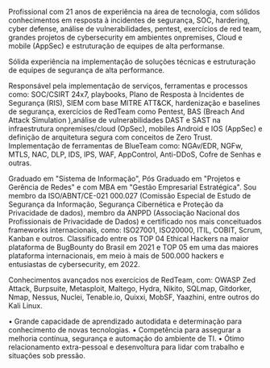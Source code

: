 Profissional com 21 anos de experiência na área de tecnologia, com sólidos conhecimentos em resposta à incidentes de segurança, SOC, hardering, cyber defense, análise de vulnerabilidades, pentest, exercícios de red team, grandes projetos de cybersecurity em ambientes onpremises, Cloud e mobile (AppSec) e estruturação de equipes de alta performanse.

Sólida experiência na implementação de soluções técnicas e estruturação de equipes de segurança de alta performance. 

Responsável pela implementação de serviços, ferramentas e processos como: SOC/CSIRT 24x7, playbooks, Plano de Resposta à Incidentes de Segurança (RIS), SIEM com base MITRE ATT&CK, hardenização e baselines de segurança, exercícios de RedTeam como Pentest, BAS (Breach And Attack Simulation ),análise de vulnerabilidades DAST e SAST na infraestrutura onpremises/cloud (OpSec), mobiles Android e IOS (AppSec) e definição de arquitetura segura com conceitos de Zero Trust. Implementação de ferramentas de BlueTeam como: NGAv/EDR, NGFw, MTLS, NAC, DLP, IDS, IPS, WAF, AppControl, Anti-DDoS, Cofre de Senhas e outras.

Graduado em "Sistema de Informação", Pós Graduado em "Projetos e Gerência de Redes" e com MBA em "Gestão Empresarial Estratégica". Sou membro da ISO/ABNT/CE-021 000.027 (Comissão Especial de Estudo de Segurança da Informação, Segurança Cibernética e Proteção da Privacidade de dados), membro da ANPPD (Associação Nacional dos Profissionais de Privacidade de Dados) e certificado nos mais conceituados frameworks internacionais, como: ISO27001, ISO20000, ITIL, COBIT, Scrum, Kanban e outros. Classificado entre os TOP 04 Ethical Hackers na maior plataforma de BugBounty do Brasil em 2021 e TOP 05 em uma das maiores plataforma internacionais, em meio à mais de 500.000 hackers e entusiastas de cybersecurity, em 2022.

Conhecimentos avançados nos exercícios de RedTeam, com: OWASP Zed Attack, Burpsuite, Metasploit, Maltego, Hydra, Nikito, SQLmap, Gitdorker, Nmap, Nessus, Nuclei, Tenable.io, Quixxi, MobSF, Yaazhini, entre outros do Kali Linux.

• Grande capacidade de aprendizado autodidata e determinação para conhecimento de novas tecnologias.
• Competência para assegurar a melhoria contínua, segurança e automação do ambiente de TI.
• Ótimo relacionamento extra-pessoal e desenvoltura para lidar com trabalho e situações sob pressão.
